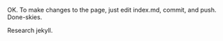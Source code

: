OK. To make changes to the page, just edit index.md, commit, and push.
Done-skies.

Research jekyll.
